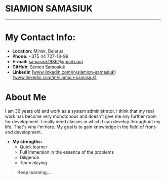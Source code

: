 # SIAMION SAMASIUK

---
# My Contact Info:

* **Location:** Minsk, Belarus 
* **Phone:** +375 44 727-18-99
* **E-mail:** [samasiuk1986@gmail.com](samasiuk1986@gmail.com)
* **GitHub:** [Semen Samosiuk](https://github.com/semmi1986)
* **Linkedin** [www.linkedin.com/in/siamion-samasiuk](www.linkedin.com/in/siamion-samasiuk)

# About Me
I am 36 years old and work as a system administrator. I think that my real work has become very monotonous and doesn't give me any further room for development. I really need classes in which I can develop throughout my life. That's why I'm here. My goal is to gain knowledge in the field of front-end development.

* **My strengths:**
    * Quick learner
    * Full immersion in the essence of the problems
    * Diligence
    * Team playing

> **Keep learning...**